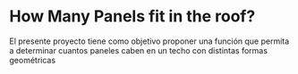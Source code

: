 # How Many Panels fit in the roof?

El presente proyecto tiene como objetivo proponer una función que permita a determinar cuantos paneles caben en un techo con distintas formas geométricas